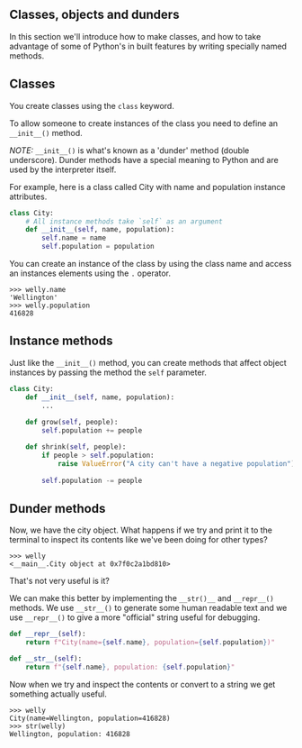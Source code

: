 ## Classes, objects and dunders

In this section we'll introduce
how to make classes,
and how to take advantage of some of Python's in built features
by writing specially named methods.

## Classes

You create classes using the `class` keyword.

To allow someone to create instances of the class
you need to define an `__init__()` method.

_NOTE:_ `__init__()` is what's known as a 'dunder' method
(double underscore).
Dunder methods have a special meaning to Python
and are used by the interpreter itself.

For example, here is a class called City
with name and population instance attributes.

``` python
class City:
    # All instance methods take `self` as an argument
    def __init__(self, name, population):
        self.name = name
        self.population = population
```

You can create an instance of the class
by using the class name
and access an instances elements using the `.` operator.

```
>>> welly.name
'Wellington'
>>> welly.population
416828
```

## Instance methods

Just like the `__init__()` method,
you can create methods that affect object instances
by passing the method the `self` parameter.

``` python
class City:
    def __init__(self, name, population):
        ...
    
    def grow(self, people):
        self.population += people

    def shrink(self, people):
        if people > self.population:
            raise ValueError("A city can't have a negative population")
        
        self.population -= people
```

## Dunder methods

Now, we have the city object.
What happens if we try and print it to the terminal
to inspect its contents
like we've been doing for other types?

```
>>> welly
<__main__.City object at 0x7f0c2a1bd810>
```

That's not very useful is it?

We can make this better by implementing the `__str()__` and `__repr__()` methods.
We use `__str__()` to generate some human readable text
and we use `__repr__()` to give a more "official" string
useful for debugging.

``` python
def __repr__(self):
    return f"City(name={self.name}, population={self.population})"

def __str__(self):
    return f"{self.name}, population: {self.population}"
```

Now when we try and inspect the contents
or convert to a string
we get something actually useful.

```
>>> welly
City(name=Wellington, population=416828)
>>> str(welly)
Wellington, population: 416828
```
